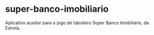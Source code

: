 # super-banco-imobiliario
Aplicativo auxiliar para o jogo de tabuleiro Super Banco Imobiliário, da Estrela.
